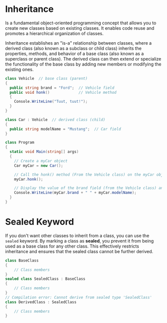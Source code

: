 # Inheritance
Is a fundamental object-oriented programming concept that allows you to create new classes based on existing classes. It enables code reuse and promotes a hierarchical organization of classes.

Inheritance establishes an "is-a" relationship between classes, where a derived class (also known as a subclass or child class) inherits the properties, methods, and behavior of a base class (also known as a superclass or parent class). The derived class can then extend or specialize the functionality of the base class by adding new members or modifying the existing ones.

```csharp
class Vehicle  // base class (parent) 
{
  public string brand = "Ford";  // Vehicle field
  public void honk()             // Vehicle method 
  {                    
    Console.WriteLine("Tuut, tuut!");
  }
}

class Car : Vehicle  // derived class (child)
{
  public string modelName = "Mustang";  // Car field
}

class Program
{
  static void Main(string[] args)
  {
    // Create a myCar object
    Car myCar = new Car();

    // Call the honk() method (From the Vehicle class) on the myCar object
    myCar.honk();

    // Display the value of the brand field (from the Vehicle class) and the value of the modelName from the Car class
    Console.WriteLine(myCar.brand + " " + myCar.modelName);
  }
}
```

# Sealed Keyword
If you don't want other classes to inherit from a class, you can use the `sealed` keyword. By marking a class as **sealed**, you prevent it from being used as a base class for any other class. This effectively restricts inheritance and ensures that the sealed class cannot be further derived.

```csharp
class BaseClass
{
	// Class members
}
sealed class SealedClass : BaseClass
{
	// Class members
}
// Compilation error: Cannot derive from sealed type 'SealedClass'
class DerivedClass : SealedClass
{
	// Class members
}
```